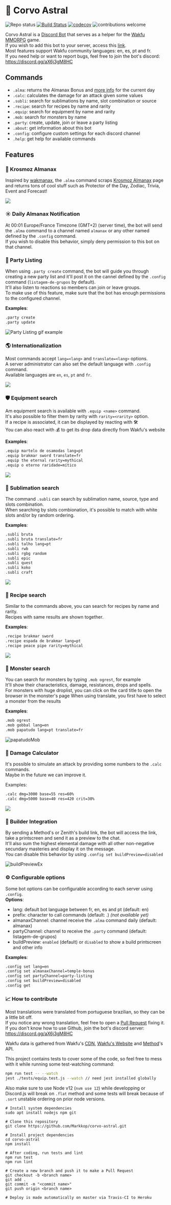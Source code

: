 # :crescent_moon: Corvo Astral

![Repo status](https://www.repostatus.org/badges/latest/active.svg)
[![Build Status](https://travis-ci.com/Markkop/corvo-astral.svg?branch=master)](https://travis-ci.com/Markkop/corvo-astral)
[![codecov](https://codecov.io/gh/Markkop/corvo-astral/branch/master/graph/badge.svg)](https://codecov.io/gh/Markkop/corvo-astral)
![contributions welcome](https://img.shields.io/badge/contributions-welcome-brightgreen.svg?style=flat)

Corvo Astral is a [Discord Bot](https://discord.js.org/#/) that serves as a helper for the [Wakfu MMORPG](https://www.wakfu.com/) game.  
If you wish to add this bot to your server, access this [link](https://discord.com/api/oauth2/authorize?client_id=750529201161109507&permissions=1342565456&scope=bot).  
Most features support Wakfu community languages: en, es, pt and fr.  
If you need help or want to report bugs, feel free to join the bot's discord: https://discord.gg/aX6j3gM8HC  

## Commands

* `.alma`: returns the Almanax Bonus and [more info](http://www.krosmoz.com/en/almanax) for the current day
* `.calc`: calculates the damage for an attack given some values
* `.subli`: search for sublimations by name, slot combination or source
* `.recipe`: search for recipes by name and rarity
* `.equip`: search for equipment by name and rarity
* `.mob`: search for monsters by name
* `.party`: create, update, join or leave a party listing
* `.about`: get information about this bot
* `.config`: configure custom settings for each discord channel
* `.help`: get help for available commands

## Features

### :milky_way:  Krosmoz Almanax

Inspired by [wakmanax](https://github.com/elio-centrique/wakmanax), the `.alma` command scraps [Krosmoz Almanax](http://www.krosmoz.com/en/almanax) page and returns tons of cool stuff such as Protector of the Day, Zodiac, Trivia, Event and Forecast!  
  
![](https://i.imgur.com/BVOqE2p.gif)

### :sunny: Daily Almanax Notification

At 00:01 Europe/France Timezone (GMT+2) (server time), the bot will send the `.alma` command to a channel named `almanax` or any other named defined by the `.config` command.  
If you wish to disable this behavior, simply deny permission to this bot on that channel.

### :busts_in_silhouette: Party Listing

When using `.party create` command, the bot will guide you through creating a new party list and it'll post it on the cannel defined by the `.config` command (`listagem-de-grupos` by default).  
It'll also listen to reactions so members can join or leave groups.  
To make use of this feature, make sure that the bot has enough permissions to the configured channel.  

**Examples**:
```bash
.party create
.party update
```

![Party Listing gif example](https://i.imgur.com/bZkbz6E.gif)

### :earth_americas: Internationalization

Most commands accept `lang=<lang>` and `translate=<lang>` options.  
A server administrator can also set the default language with `.config` command.  
Available languages are `en`, `es`, `pt` and `fr`.  

![](http://i.imgur.com/HwrkX8M.png)

### :shield: Equipment search

Am equipment search is available with `.equip <name>` command.  
It's also possible to filter them by rarity with `rarity=<rarity>` option.  
If a recipe is associated, it can be displayed by reacting with 🛠️  
You can also react with 💰 to get its drop data directly from Wakfu's website  

**Examples**:
```bash
.equip martelo de osamodas lang=pt
.equip brakmar sword translate=fr
.equip the eternal rarity=mythical
.equip o eterno raridade=mítico
```

![](https://i.imgur.com/0oZzZ4W.png)

### :gem: Sublimation search

The command `.subli` can search by sublimation name, source, type and slots combination.  
When searching by slots combionation, it's possible to match with white slots and/or by random ordering.  

**Examples**:
```bash
.subli bruta
.subli bruta translate=fr
.subli talho lang=pt
.subli rwb
.subli rgbg random
.subli epic
.subli quest
.subli koko
.subli craft
```

![](http://i.imgur.com/ViQQqRE.png)

### :scroll: Recipe search

Similar to the commands above, you can search for recipes by name and rarity.  
Recipes with same results are shown together.  

**Examples**:
```bash
.recipe brakmar sword
.recipe espada de brakmar lang=pt
.recipe peace pipe rarity=mythical
```

![](http://i.imgur.com/1IBDf5j.png)

### :dragon_face: Monster search

You can search for monsters by typing `.mob ogrest`, for example  
It'll show their characteristics, damage, resistances, drops and spells.  
For monsters with huge droplist, you can click on the card title to
open the browser in the monster's page
When using translate, you first have to select a monster from the results 
 
**Examples**:
```bash
.mob ogrest
.mob gobbal lang=en
.mob papatudo lang=pt translate=fr
```

![papatudoMob](https://user-images.githubusercontent.com/16388408/101432541-ce9e1700-38e7-11eb-8214-3a048596d944.gif)

### :boxing_glove: Damage Calculator

It's possible to simulate an attack by providing some numbers to the `.calc` commands.  
Maybe in the future we can improve it.  

Examples:
```bash
.calc dmg=3000 base=55 res=60%
.calc dmg=5000 base=40 res=420 crit=30%
```

![](http://i.imgur.com/acjj1cJ.png)

### :bricks: Builder Integration

By sending a Method's or Zenith's build link, the bot will access the link, take a printscreen and send it as a preview to the chat.  
It'll also sum the highest elemental damage with all other non-negative secundary masteries and display it on the message.  
You can disable this behavior by using `.config set buildPreview=disabled`  

![buildPreviewEx](https://user-images.githubusercontent.com/16388408/102099728-5bc0fe80-3e07-11eb-86a4-e61081ee314c.gif)

### :gear: Configurable options

Some bot options can be configurable according to each server using `.config`.  
**Options**:
* lang: default bot language between fr, en, es and pt (default: en)
* prefix: character to call commands (default: .) _(not available yet)_
* almanaxChannel: channel receive the `.alma` command daily (default: almanax)
* partyChannel: channel to receive the `.party` command (default: listagem-de-grupos)
* buildPreview: `enabled` (default) or `disabled` to show a build printscreen and other info

**Examples**:
```bash
.config set lang=en
.config set almanaxChannel=temple-bonus
.config set partyChannel=party-listing
.config set buildPreview=disabled
.config get
```

### :chart_with_upwards_trend: How to contribute

Most translations were translated from portuguese brazilian, so they can be a little bit off.  
If you notice any wrong translation, feel free to open a [Pull Request](https://github.com/Markkop/corvo-astral/pulls) fixing it.  
If you don't know how to use Github, join the bot's discord server: https://discord.gg/aX6j3gM8HC    

Wakfu data is gathered from Wakfu's [CDN](https://www.wakfu.com/en/forum/332-development/236779-json-data), [Wakfu's Website](https://www.wakfu.com/en/mmorpg/) and [Method](https://builder.methodwakfu.com/builder/main)'s API.  

This project contains tests to cover some of the code, so feel free to mess with it while running some test-watching command:  

```bash
npm run test -- --watch
jest ./tests/equip.test.js --watch // need jest installed globally
```

Also make sure to use Node v12 (`nvm use 12`) while developping or Discord.js will break on `.flat` method and some tests will break because of `.sort` unstable ordering on prior node versions.   

```
# Install system dependencies
sudo apt install nodejs npm git

# Clone this repository
git clone https://github.com/Markkop/corvo-astral.git

# Install project dependencies
cd corvo-astral
npm install

# After coding, run tests and lint
npm run test
npm run lint

# Create a new branch and push it to make a Pull Request
git checkout -b <branch name>
git add .
git commit -m "<commit name>"
git push origin <branch name>

# Deploy is made automatically on master via Travis-CI to Heroku
```
